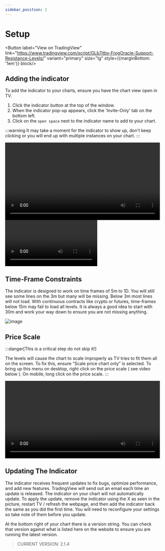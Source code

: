 ```yaml
---
sidebar_position: 2
---
```


# Setup

<Button label="View on TradingView" link="https://www.tradingview.com/script/GLb7itby-FrogOracle-Support-Resistance-Levels/" variant="primary" size="lg" style={{marginBottom: '1em'}} block/>


## Adding the indicator

To add the indicator to your charts, ensure you have the chart view open in TV.

1. Click the indicator button at the top of the window.
2. When the indicator pop-up appears, click the 'Invite-Only' tab on the bottom left.
3. Click on the `open space` next to the indicator name to add to your chart.


:::warning
It may take a moment for the indicator to show up, don't keep clicking or you will end up with multiple instances on your chart.
:::

<Tabs>
  <TabItem value="desktop" label="Desktop" default>
   <video src="/adding_indicator.webm" controls width="100%" type="video/webm"></video>
  </TabItem>
  <TabItem value="mobile" label="Mobile">
   <video src="/adding_indicator_mobile.mp4" controls type="video/webm" style={{height: '800px'}}></video>
  </TabItem>
</Tabs>


## Time-Frame Constraints

The indicator is designed to work on time frames of 5m to 1D. You will still see some lines on the 3m but many will be missing. Below 3m most lines will not load. With continuous contracts like crypto or futures, time-frames below 15m may fail to load all levels. It is always a good idea to start with 30m and work your way down to ensure you are not missing anything.

![image](_media/setup/constraints_timeframe.png ':size=600')


## Price Scale 

:::danger[This is a critical step do not skip it!]

The levels will cause the chart to scale improperly as TV tries to fit them all on the screen. To fix this, ensure “Scale price chart only” is selected. To bring up this menu on desktop, right click on the price scale ( see video below ). On mobile, long click on the price scale.
:::

<video src="/line_scaling_example.webm" controls width="100%" type="video/webm"></video>

## Updating The Indicator

The indicator receives frequent updates to fix bugs, optimize performance, and add new features. TradingView will send out an email each time an update is released.  The indicator on your chart will not automatically update. To apply the update, remove the indicator using the X as seen in the picture, restart TV / refresh the webpage, and then add the indicator back the same as you did the first time.  You will need to reconfigure your settings so take note of them before you update.

At the bottom right of your chart there is a version string. You can check that version against what is listed here on the website to ensure you are running the latest version.

> CURRENT VERSION: 2.1.4
